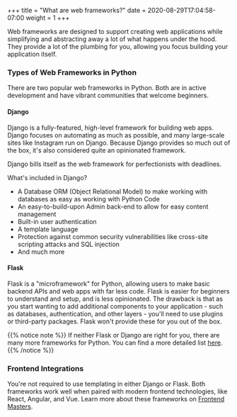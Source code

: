 +++
title = "What are web frameworks?"
date = 2020-08-29T17:04:58-07:00
weight = 1
+++

Web frameworks are designed to support creating web applications while simplifying and abstracting away a lot of what happens under the hood. They provide a lot of the plumbing for you, allowing you focus building your application itself.

### Types of Web Frameworks in Python

There are two popular web frameworks in Python. Both are in active development and have vibrant communities that welcome beginners.

#### Django

Django is a fully-featured, high-level framework for building web apps. Django focuses on automating as much as possible, and many large-scale sites like Instagram run on Django. Because Django provides so much out of the box, it's also considered quite an opinionated framework.

Django bills itself as the web framework for perfectionists with deadlines.

What's included in Django?
- A Database ORM (Object Relational Model) to make working with databases as easy as working with Python Code
- An easy-to-build-upon Admin back-end to allow for easy content management
- Built-in user authentication
- A template language
- Protection against common security vulnerabilities like cross-site scripting attacks and SQL injection
- And much more

#### Flask

Flask is a "microframework" for Python, allowing users to make basic backend APIs and web apps with far less code. Flask is easier for beginners to understand and setup, and is less opinionated. The drawback is that as you start wanting to add additional components to your application - such as databases, authentication, and other layers - you'll need to use plugins or third-party packages. Flask won't provide these for you out of the box.

{{% notice note %}}
If neither Flask or Django are right for you, there are many more frameworks for Python. You can find a more detailed list [here](https://wiki.python.org/moin/WebFrameworks).
{{% /notice %}}

### Frontend Integrations

You're not required to use templating in either Django or Flask. Both frameworks work well when paired with modern frontend technologies, like React, Angular, and Vue. Learn more about these frameworks on [Frontend Masters](https://frontendmasters.com/courses/).